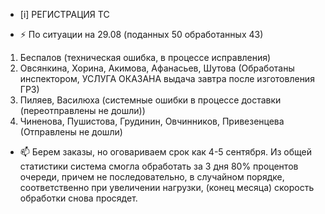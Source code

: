 -  [i] РЕГИСТРАЦИЯ ТС

- ⚡ По ситуации на 29.08 (поданных 50 обработанных 43)
1) Беспалов (техническая ошибка, в процессе исправления)
2) Овсянкина, Хорина, Акимова, Афанасьев, Шутова (Обработаны инспектором, УСЛУГА ОКАЗАНА выдача завтра после изготовления ГРЗ)
3) Пиляев, Василюха (системные ошибки в процессе доставки (переотправлены не дошли))
4) Чиненова, Пушистова, Грудинин, Овчинников, Привезенцева (Отправлены не дошли)
   
- 📫 Берем заказы, но оговариваем срок как 4-5 сентября. Из общей статистики система смогла обработать за 3 дня 80% процентов очереди, причем не последовательно, в случайном порядке, соответственно при увеличении нагрузки, (конец месяца) скорость обработки снова просядет.



<!---
Yusovs/Yusovs is a ✨ special ✨ repository because its `README.md` (this file) appears on your GitHub profile.
You can click the Preview link to take a look at your changes.
--->

